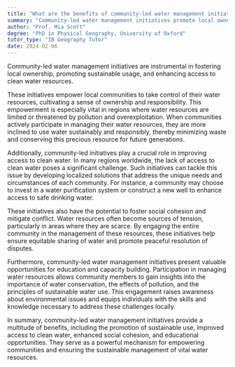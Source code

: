 ```yaml
---
title: "What are the benefits of community-led water management initiatives?"
summary: "Community-led water management initiatives promote local ownership, sustainable use, and improved access to clean water resources."
author: "Prof. Mia Scott"
degree: "PhD in Physical Geography, University of Oxford"
tutor_type: "IB Geography Tutor"
date: 2024-02-06
---
```


Community-led water management initiatives are instrumental in fostering local ownership, promoting sustainable usage, and enhancing access to clean water resources.

These initiatives empower local communities to take control of their water resources, cultivating a sense of ownership and responsibility. This empowerment is especially vital in regions where water resources are limited or threatened by pollution and overexploitation. When communities actively participate in managing their water resources, they are more inclined to use water sustainably and responsibly, thereby minimizing waste and conserving this precious resource for future generations.

Additionally, community-led initiatives play a crucial role in improving access to clean water. In many regions worldwide, the lack of access to clean water poses a significant challenge. Such initiatives can tackle this issue by developing localized solutions that address the unique needs and circumstances of each community. For instance, a community may choose to invest in a water purification system or construct a new well to enhance access to safe drinking water.

These initiatives also have the potential to foster social cohesion and mitigate conflict. Water resources often become sources of tension, particularly in areas where they are scarce. By engaging the entire community in the management of these resources, these initiatives help ensure equitable sharing of water and promote peaceful resolution of disputes.

Furthermore, community-led water management initiatives present valuable opportunities for education and capacity building. Participation in managing water resources allows community members to gain insights into the importance of water conservation, the effects of pollution, and the principles of sustainable water use. This engagement raises awareness about environmental issues and equips individuals with the skills and knowledge necessary to address these challenges locally.

In summary, community-led water management initiatives provide a multitude of benefits, including the promotion of sustainable use, improved access to clean water, enhanced social cohesion, and educational opportunities. They serve as a powerful mechanism for empowering communities and ensuring the sustainable management of vital water resources.
    